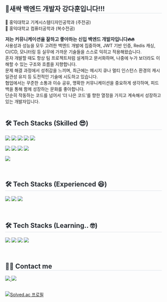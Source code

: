 <div style="text-align: left;">
    <h2 style="border-bottom: 1px solid #d8dee4; color: #282d33;"> 🌱새싹 백엔드 개발자 강다훈입니다!!! </h2>
    <p>
        <div> 🏫 홍익대학교 기계시스템디자인공학과 (주전공)</div>
        <div> 🏫 홍익대학교 컴퓨터공학과 (복수전공)</div>
    </p>
    <div style="font-weight: 700; font-size: 15px; text-align: left; color: #282d33;"> 저는 커뮤니케이션을 잘하고 좋아하는 신입 백엔드 개발자입니다</li>🔥🔥 </div>
    <div> 사용성과 성능을 모두 고려한 백엔드 개발에 집중하며, JWT 기반 인증, Redis 캐싱, CI/CD, 모니터링 등 실무에 가까운 기술들을 스스로 익히고 적용해왔습니다. </div>
    <div> 혼자 개발할 때도 항상 팀 프로젝트처럼 설계하고 문서화하며, 나중에 누가 보더라도 이해할 수 있는 구조와 흐름을 지향합니다. </div>
    <div> 문제 해결 과정에서 성취감을 느끼며, 최근에는 메시지 큐나 멀티 인스턴스 환경의 캐시 일관성 유지 등 도전적인 기술에 시도하고 있습니다. </div>
    <div> 협업에서는 꾸준한 소통과 이슈 공유, 명확한 커뮤니케이션을 중요하게 생각하며, 피드백을 통해 함께 성장하는 문화를 좋아합니다. </div>
    <div> 단순히 작동하는 코드를 넘어서 ‘더 나은 코드’를 향한 열정을 가지고 계속해서 성장하고 있는 개발자입니다. </div> 
</div> <br>
<div style="text-align: left;">
    <h2 style="border-bottom: 1px solid #d8dee4; color: #282d33;"> 🛠️ Tech Stacks (Skilled 😎) </h2>
    <div style="margin: ; text-align: left;" "text-align: left;">
        <p>
            <img src="https://img.shields.io/badge/Spring-6DB33F?style=for-the-badge&logo=Spring&logoColor=white">
            <img src="https://img.shields.io/badge/Java-007396?style=for-the-badge&logo=Java&logoColor=white">
            <img src="https://img.shields.io/badge/Python-3776AB?style=for-the-badge&logo=Python&logoColor=white">
            <img src="https://img.shields.io/badge/Git-F05032?style=for-the-badge&logo=Git&logoColor=white">
            <img src="https://img.shields.io/badge/MySQL-4479A1?style=for-the-badge&logo=MySQL&logoColor=white">
        </p>
        <p>
            <img src="https://img.shields.io/badge/amazonwebservices-232F3E?style=for-the-badge&logo=amazonwebservices&logoColor=white">
            <img src="https://img.shields.io/badge/MongoDB-47A248?style=for-the-badge&logo=MongoDB&logoColor=white">
            <img src="https://img.shields.io/badge/Docker-2496ED?style=for-the-badge&logo=Docker&logoColor=white">
            <img src="https://img.shields.io/badge/Redis-FF4438?style=for-the-badge&logo=Redis&logoColor=white">
        </p>
        <p>
            <img src="https://img.shields.io/badge/GitHub Actions-2088FF?style=for-the-badge&logo=GitHub Actions&logoColor=white">
        </p>
    </div>
</div> <br>
<div style="text-align: left;">
    <h2 style="border-bottom: 1px solid #d8dee4; color: #282d33;"> 🛠️ Tech Stacks (Experienced 😆) </h2>
    <div style="margin: ; text-align: left;" "text-align: left;">
        <p>
            <img src="https://img.shields.io/badge/Flask-000000?style=for-the-badge&logo=Flask&logoColor=white">
            <img src="https://img.shields.io/badge/React-61DAFB?style=for-the-badge&logo=React&logoColor=white">
            <img src="https://img.shields.io/badge/Vue.js-4FC08D?style=for-the-badge&logo=Vue.js&logoColor=white">
        </p>
    </div>
</div> <br>
<div style="text-align: left;">
    <h2 style="border-bottom: 1px solid #d8dee4; color: #282d33;"> 🛠️ Tech Stacks (Learning.. 🤓) </h2>
    <div style="margin: ; text-align: left;" "text-align: left;">
        <p>
            <img src="https://img.shields.io/badge/Jenkins-D24939?style=for-the-badge&logo=Jenkins&logoColor=white">
            <img src="https://img.shields.io/badge/RabbitMQ-FF6600?style=for-the-badge&logo=RabbitMQ&logoColor=white">
            <img src="https://img.shields.io/badge/Prometheus-E6522C?style=for-the-badge&logo=Prometheus&logoColor=white">
            <img src="https://img.shields.io/badge/Grafana-F46800?style=for-the-badge&logo=Grafana&logoColor=white">
        </p>
    </div>
</div> <br>
<div style="text-align: left;">
    <h2 style="border-bottom: 1px solid #d8dee4; color: #282d33;"> 🧑‍💻 Contact me </h2>
    <div style="text-align: left;"> 
        <a href=https://infrequent-target-d01.notion.site/1c7fb23c685280e7be6de2d57e1f9aa6?pvs=4>
            <img src="https://img.shields.io/badge/Notion-000000?style=for-the-badge&logo=Notion&logoColor=white&link=https://www.notion.so/abf73ab16cd54939a104ffa71250002f">
        </a>
        <a href=mailto:dahoon7151@gmail.com>
            <img src="https://img.shields.io/badge/Gmail-EA4335?style=for-the-badge&logo=Gmail&logoColor=white&link=mailto:dahoon7151@gmail.com">
        </a>
    </div>
</div> <br>


[![Solved.ac
프로필](http://mazassumnida.wtf/api/generate_badge?boj=dahoon7151)](https://solved.ac/dahoon7151)
